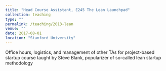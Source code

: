 ```yaml
---
title: "Head Course Assistant, E245 The Lean Launchpad"
collection: teaching
type: ""
permalink: /teaching/2013-lean
venue: ""
date: 2017-08-01
location: "Stanford University"
---
```


Office hours, logistics, and management of other TAs for project-based startup course taught by Steve Blank, popularizer of so-called lean startup methodology

